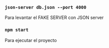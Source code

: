 ### `json-server db.json --port 4000`

Para levantar el FAKE SERVER con JSON server

### `npm start`

Para ejecutar el proyecto
